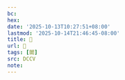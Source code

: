 ```yaml
---
bc:
hex:
date: '2025-10-13T10:27:51+08:00'
lastmod: '2025-10-14T21:46:45-08:00'
title: 􂌇
url: 􂌇
tags: [闐]
src: DCCV
note:
---
```

